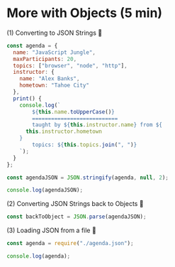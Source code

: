 # More with Objects (5 min)

(1) Converting to JSON Strings 🦐

```javascript
const agenda = {
  name: "JavaScript Jungle",
  maxParticipants: 20,
  topics: ["browser", "node", "http"],
  instructor: {
    name: "Alex Banks",
    hometown: "Tahoe City"
  },
  print() {
    console.log(`
        ${this.name.toUpperCase()}
        ===========================
        taught by ${this.instructor.name} from ${
      this.instructor.hometown
    }
        topics: ${this.topics.join(", ")}
    `);
  }
};

const agendaJSON = JSON.stringify(agenda, null, 2);

console.log(agendaJSON);
```

(2) Converting JSON Strings back to Objects 🦐

```javascript
const backToObject = JSON.parse(agendaJSON);
```

(3) Loading JSON from a file 🦐

```javascript
const agenda = require("./agenda.json");

console.log(agenda);
```
